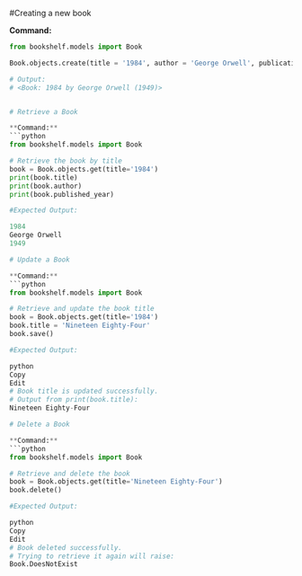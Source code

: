 #Creating a new book

**Command:**

````python
from bookshelf.models import Book

Book.objects.create(title = '1984', author = 'George Orwell', publication_year ='1949')

# Output:
# <Book: 1984 by George Orwell (1949)>


# Retrieve a Book

**Command:**
```python
from bookshelf.models import Book

# Retrieve the book by title
book = Book.objects.get(title='1984')
print(book.title)
print(book.author)
print(book.published_year)

#Expected Output:

1984
George Orwell
1949

# Update a Book

**Command:**
```python
from bookshelf.models import Book

# Retrieve and update the book title
book = Book.objects.get(title='1984')
book.title = 'Nineteen Eighty-Four'
book.save()

#Expected Output:

python
Copy
Edit
# Book title is updated successfully.
# Output from print(book.title):
Nineteen Eighty-Four

# Delete a Book

**Command:**
```python
from bookshelf.models import Book

# Retrieve and delete the book
book = Book.objects.get(title='Nineteen Eighty-Four')
book.delete()

#Expected Output:

python
Copy
Edit
# Book deleted successfully.
# Trying to retrieve it again will raise:
Book.DoesNotExist
````
